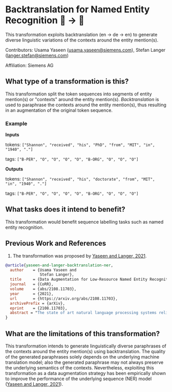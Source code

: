 # Backtranslation for Named Entity Recognition 🦓 ️→ 🐎
This transformation exploits backtranslation (en &rarr; de &rarr; en) to generate diverse linguistic variations of the contexts around the entity mention(s).

Contributors: Usama Yaseen (usama.yaseen@siemens.com), Stefan Langer (langer.stefan@siemens.com)

Affiliation: Siemens AG

## What type of a transformation is this?
This transformation split the token sequences into segments of entity mention(s) or "contexts" around the entity mention(s). *Backtranslation* is used to paraphrase the contexts around the entity mention(s), thus resulting in an augmentation of the original token sequence.

### Example

**Inputs**

tokens: `["Shannon", "received", "his", "PhD", "from", "MIT", "in", "1940", "."]`

tags: `["B-PER", "O", "O", "O", "O", "B-ORG", "O", "O", "O"]`

**Outputs**

tokens: `["Shannon", "received", "his", "doctorate", "from", "MIT", "in", "1940", "."]`

tags: `["B-PER", "O", "O", "O", "O", "B-ORG", "O", "O", "O"]`

## What tasks does it intend to benefit?
This transformation would benefit sequence labelling tasks such as named entity recognition.

## Previous Work and References
1) The transformation was proposed by [Yaseen and Langer, 2021](https://arxiv.org/abs/2108.11703).

```bibtex
@article{yaseen-and-langer-backtranslation-ner,
  author    = {Usama Yaseen and
               Stefan Langer},
  title     = {Data Augmentation for Low-Resource Named Entity Recognition Using Backtranslation},
  journal   = {CoRR},
  volume    = {abs/2108.11703},
  year      = {2021},
  url       = {https://arxiv.org/abs/2108.11703},
  archivePrefix = {arXiv},
  eprint    = {2108.11703},
  abstract = "The state of art natural language processing systems relies on sizable training datasets to achieve high performance. Lack of such datasets in the specialized low resource domains lead to suboptimal performance. In this work, we adapt backtranslation to generate high quality and linguistically diverse synthetic data for low-resource named entity recognition. We perform experiments on two datasets from the materials science (MaSciP) and biomedical domains (S800). The empirical results demonstrate the effectiveness of our proposed augmentation strategy, particularly in the low-resource scenario."
}
```

## What are the limitations of this transformation?
This transformation intends to generate linguistically diverse paraphrases of the contexts around the entity mention(s) using backtranslation. The quality of the generated paraphrases solely depends on the underlying machine translation model; also the generated paraphrase may not always preserve the underlying semantics of the contexts.
Nevertheless, exploiting this transformation as a data augmentation strategy has been empirically shown to improve the performance of the underlying sequence (NER) model ([Yaseen and Langer, 2021](https://arxiv.org/abs/2108.11703)).